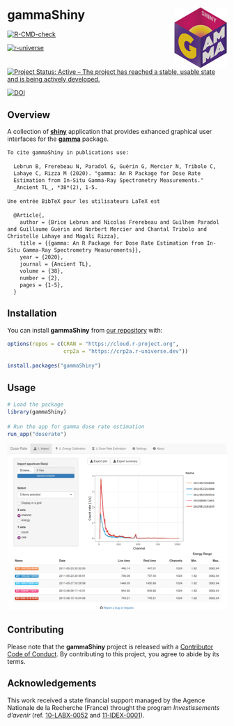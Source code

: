 
<!-- README.md is generated from README.Rmd. Please edit that file -->

# gammaShiny <img width=120px src="man/figures/logo.png" align="right" />

<!-- badges: start -->

[![R-CMD-check](https://github.com/crp2a/gammaShiny/actions/workflows/R-CMD-check.yaml/badge.svg)](https://github.com/crp2a/gammaShiny/actions/workflows/R-CMD-check.yaml)

[![r-universe](https://crp2a.r-universe.dev/badges/gammaShiny)](https://crp2a.r-universe.dev)

[![Project Status: Active – The project has reached a stable, usable
state and is being actively
developed.](https://www.repostatus.org/badges/latest/active.svg)](https://www.repostatus.org/#active)

[![DOI](https://zenodo.org/badge/DOI/10.5281/zenodo.4139005.svg)](https://doi.org/10.5281/zenodo.4139005)
<!-- badges: end -->

## Overview

A collection of [**shiny**](https://shiny.rstudio.com) application that
provides exhanced graphical user interfaces for the
[**gamma**](https://github.com/crp2a/gamma) package.

    To cite gammaShiny in publications use:

      Lebrun B, Frerebeau N, Paradol G, Guérin G, Mercier N, Tribolo C,
      Lahaye C, Rizza M (2020). "gamma: An R Package for Dose Rate
      Estimation from In-Situ Gamma-Ray Spectrometry Measurements."
      _Ancient TL_, *38*(2), 1-5.

    Une entrée BibTeX pour les utilisateurs LaTeX est

      @Article{,
        author = {Brice Lebrun and Nicolas Frerebeau and Guilhem Paradol and Guillaume Guérin and Norbert Mercier and Chantal Tribolo and Christelle Lahaye and Magali Rizza},
        title = {{gamma: An R Package for Dose Rate Estimation from In-Situ Gamma-Ray Spectrometry Measurements}},
        year = {2020},
        journal = {Ancient TL},
        volume = {38},
        number = {2},
        pages = {1-5},
      }

## Installation

You can install **gammaShiny** from [our
repository](https://crp2a.r-universe.dev) with:

``` r
options(repos = c(CRAN = "https://cloud.r-project.org",
                  crp2a = "https://crp2a.r-universe.dev"))

install.packages("gammaShiny")
```

## Usage

``` r
# Load the package
library(gammaShiny)

# Run the app for gamma dose rate estimation
run_app("doserate")
```

![](man/figures/README-shiny-1.png)

## Contributing

Please note that the **gammaShiny** project is released with a
[Contributor Code of
Conduct](https://github.com/crp2a/gammaShiny/blob/master/.github/CODE_OF_CONDUCT.md).
By contributing to this project, you agree to abide by its terms.

## Acknowledgements

This work received a state financial support managed by the Agence
Nationale de la Recherche (France) throught the program *Investissements
d’avenir* (ref. [10-LABX-0052](https://lascarbx.labex.u-bordeaux.fr) and
[11-IDEX-0001](https://amidex.univ-amu.fr)).
